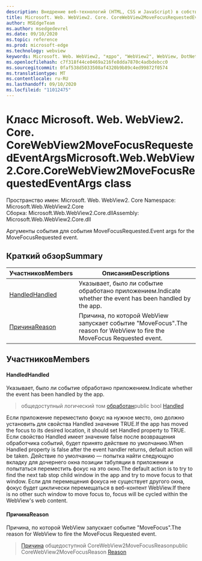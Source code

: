 ```yaml
---
description: Внедрение веб-технологий (HTML, CSS и JavaScript) в собственные приложения с помощью элемента управления Microsoft Edge WebView2
title: Microsoft. Web. WebView2. Core. CoreWebView2MoveFocusRequestedEventArgs
author: MSEdgeTeam
ms.author: msedgedevrel
ms.date: 09/10/2020
ms.topic: reference
ms.prod: microsoft-edge
ms.technology: webview
keywords: Microsoft. Web. WebView2, "ядро", "WebView2", WebView, DotNet, WPF, WinForms, App, EDGE, CoreWebView2, CoreWebView2Controller, браузерный элемент управления, EDGE HTML, Microsoft. Web. WebView2
ms.openlocfilehash: c7f318f44ce0469a216fe8dda7870c4adbdebcc0
ms.sourcegitcommit: 0faf538d5033508af4320b9b89c4ed99872f0574
ms.translationtype: MT
ms.contentlocale: ru-RU
ms.lasthandoff: 09/10/2020
ms.locfileid: "11012475"
---
```

# <span data-ttu-id="716e8-104">Класс Microsoft. Web. WebView2. Core. CoreWebView2MoveFocusRequestedEventArgs</span><span class="sxs-lookup"><span data-stu-id="716e8-104">Microsoft.Web.WebView2.Core.CoreWebView2MoveFocusRequestedEventArgs class</span></span> 

<span data-ttu-id="716e8-105">Пространство имен: Microsoft. Web. WebView2. Core </span><span class="sxs-lookup"><span data-stu-id="716e8-105">Namespace: Microsoft.Web.WebView2.Core</span></span>\
<span data-ttu-id="716e8-106">Сборка: Microsoft.Web.WebView2.Core.dll</span><span class="sxs-lookup"><span data-stu-id="716e8-106">Assembly: Microsoft.Web.WebView2.Core.dll</span></span>

<span data-ttu-id="716e8-107">Аргументы события для события MoveFocusRequested.</span><span class="sxs-lookup"><span data-stu-id="716e8-107">Event args for the MoveFocusRequested event.</span></span>

## <span data-ttu-id="716e8-108">Краткий обзор</span><span class="sxs-lookup"><span data-stu-id="716e8-108">Summary</span></span>

 <span data-ttu-id="716e8-109">Участников</span><span class="sxs-lookup"><span data-stu-id="716e8-109">Members</span></span>                        | <span data-ttu-id="716e8-110">Описания</span><span class="sxs-lookup"><span data-stu-id="716e8-110">Descriptions</span></span>
--------------------------------|---------------------------------------------
[<span data-ttu-id="716e8-111">Handled</span><span class="sxs-lookup"><span data-stu-id="716e8-111">Handled</span></span>](#handled) | <span data-ttu-id="716e8-112">Указывает, было ли событие обработано приложением.</span><span class="sxs-lookup"><span data-stu-id="716e8-112">Indicate whether the event has been handled by the app.</span></span>
[<span data-ttu-id="716e8-113">Причина</span><span class="sxs-lookup"><span data-stu-id="716e8-113">Reason</span></span>](#reason) | <span data-ttu-id="716e8-114">Причина, по которой WebView запускает событие "MoveFocus".</span><span class="sxs-lookup"><span data-stu-id="716e8-114">The reason for WebView to fire the MoveFocus Requested event.</span></span>

## <span data-ttu-id="716e8-115">Участников</span><span class="sxs-lookup"><span data-stu-id="716e8-115">Members</span></span>

#### <span data-ttu-id="716e8-116">Handled</span><span class="sxs-lookup"><span data-stu-id="716e8-116">Handled</span></span> 

<span data-ttu-id="716e8-117">Указывает, было ли событие обработано приложением.</span><span class="sxs-lookup"><span data-stu-id="716e8-117">Indicate whether the event has been handled by the app.</span></span>

> <span data-ttu-id="716e8-118">общедоступный логический том [обработан](#handled)</span><span class="sxs-lookup"><span data-stu-id="716e8-118">public bool [Handled](#handled)</span></span>

<span data-ttu-id="716e8-119">Если приложение переместило фокус на нужное место, оно должно установить для свойства Handled значение TRUE.</span><span class="sxs-lookup"><span data-stu-id="716e8-119">If the app has moved the focus to its desired location, it should set Handled property to TRUE.</span></span> <span data-ttu-id="716e8-120">Если свойство Handled имеет значение false после возвращения обработчика событий, будет принято действие по умолчанию.</span><span class="sxs-lookup"><span data-stu-id="716e8-120">When Handled property is false after the event handler returns, default action will be taken.</span></span> <span data-ttu-id="716e8-121">Действие по умолчанию — попытка найти следующую вкладку для дочернего окна позиции табуляции в приложении и попытаться переместить фокус на это окно.</span><span class="sxs-lookup"><span data-stu-id="716e8-121">The default action is to try to find the next tab stop child window in the app and try to move focus to that window.</span></span> <span data-ttu-id="716e8-122">Если для перемещения фокуса не существует другого окна, фокус будет циклически перемещаться в веб-контент WebView.</span><span class="sxs-lookup"><span data-stu-id="716e8-122">If there is no other such window to move focus to, focus will be cycled within the WebView's web content.</span></span>

#### <span data-ttu-id="716e8-123">Причина</span><span class="sxs-lookup"><span data-stu-id="716e8-123">Reason</span></span> 

<span data-ttu-id="716e8-124">Причина, по которой WebView запускает событие "MoveFocus".</span><span class="sxs-lookup"><span data-stu-id="716e8-124">The reason for WebView to fire the MoveFocus Requested event.</span></span>

> <span data-ttu-id="716e8-125">[Причина](#reason) общедоступной CoreWebView2MoveFocusReason</span><span class="sxs-lookup"><span data-stu-id="716e8-125">public CoreWebView2MoveFocusReason [Reason](#reason)</span></span>

